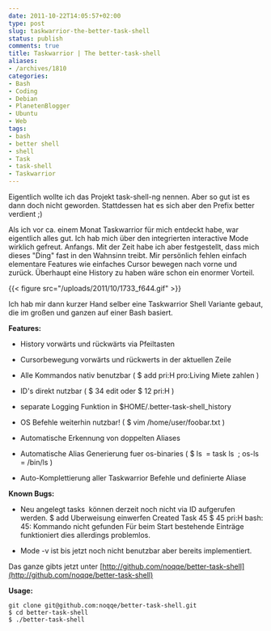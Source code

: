 ```yaml
---
date: 2011-10-22T14:05:57+02:00
type: post
slug: taskwarrior-the-better-task-shell
status: publish
comments: true
title: Taskwarrior | The better-task-shell
aliases:
- /archives/1810
categories:
- Bash
- Coding
- Debian
- PlanetenBlogger
- Ubuntu
- Web
tags:
- bash
- better shell
- shell
- Task
- task-shell
- Taskwarrior
---
```


Eigentlich wollte ich das Projekt task-shell-ng nennen. Aber so gut ist es dann doch nicht geworden. Stattdessen hat es sich aber den Prefix better verdient ;)

Als ich vor ca. einem Monat Taskwarrior für mich entdeckt habe, war eigentlich alles gut. Ich hab mich über den integrierten interactive Mode wirklich gefreut. Anfangs. Mit der Zeit habe ich aber festgestellt, dass mich dieses "Ding" fast in den Wahnsinn treibt. Mir persönlich fehlen einfach elementare Features wie einfaches Cursor bewegen nach vorne und zurück. Überhaupt eine History zu haben wäre schon ein enormer Vorteil.

{{< figure src="/uploads/2011/10/1733_f644.gif" >}}

Ich hab mir dann kurzer Hand selber eine Taskwarrior Shell Variante gebaut, die im großen und ganzen auf einer Bash basiert.

**Features:**



	
  * History vorwärts und rückwärts via Pfeiltasten

	
  * Cursorbewegung vorwärts und rückwerts in der aktuellen Zeile

	
  * Alle Kommandos nativ benutzbar ( $ add pri:H pro:Living Miete zahlen )

	
  * ID's direkt nutzbar ( $ 34 edit oder $ 12 pri:H )

	
  * separate Logging Funktion in $HOME/.better-task-shell_history

	
  * OS Befehle weiterhin nutzbar! ( $ vim /home/user/foobar.txt )

	
  * Automatische Erkennung von doppelten Aliases

	
  * Automatische Alias Generierung fuer os-binaries ( $ ls  = task ls  ; os-ls = /bin/ls )

	
  * Auto-Komplettierung aller Taskwarrior Befehle und definierte Aliase


**Known Bugs:**



	
  * Neu angelegt tasks  können derzeit noch nicht via ID aufgerufen werden.
$ add Uberweisung einwerfen
Created Task 45
$ 45 pri:H
bash: 45: Kommando nicht gefunden
Für beim Start bestehende Einträge funktioniert dies allerdings problemlos.

	
  * Mode -v ist bis jetzt noch nicht benutzbar aber bereits implementiert.


Das ganze gibts jetzt unter [http://github.com/noqqe/better-task-shell](http://github.com/noqqe/better-task-shell)

**Usage:**

```
git clone git@github.com:noqqe/better-task-shell.git
$ cd better-task-shell
$ ./better-task-shell
```

